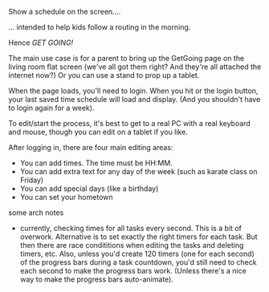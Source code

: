 

Show a schedule on the screen....

... intended to help kids follow a routing in the morning.

Hence *GET GOING!*

The main use case is for a parent to bring up the GetGoing page
on the living room flat screen (we've all got them right? And they're
all attached the internet now?) Or you can use a stand to prop
up a tablet.

When the page loads, you'll need to login. When you hit <enter> or
the login button, your last saved time schedule will load and display.
(And you shouldn't have to login again for a week).

To edit/start the process, it's best to get to a real PC with
a real keyboard and mouse, though you can edit on a tablet if you like.

After logging in, there are four main editing areas:
* You can add times. The time must be HH:MM.
* You can add extra text for any day of the week (such as karate class on Friday)
* You can add special days (like a birthday)
* You can set your hometown


some arch notes
- currently, checking times for all tasks every second. This is a bit of overwork.
	Alternative is to set exactly the right timers for each task. But then there are
	race condititions when editing the tasks and deleting timers, etc.
	Also, unless you'd create 120 timers (one for each second) of the progress
	bars during a task countdown, you'd still need to check each second
	to make the progress bars work.
	(Unless there's a nice way to make the progress bars auto-animate).